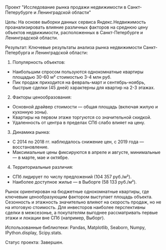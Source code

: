 Проект "Исследование рынка продажи недвижимости в Санкт-Петерубурге и Ленинградской области"

Цель:
На основе выборки данных сервиса Яндекс.Недвижимость проанализировать влияние различных факторов на среднюю цену объектов недвижимости, расположенных в Санкт-Петербурге и Ленинградской области.


Результат:
Ключевые результаты анализа рынка недвижимости Санкт-Петербурга и Ленинградской области:
1. Популярность объектов:
- Наибольшим спросом пользуются однокомнатные квартиры площадью 30-60 м² стоимостью 3-4 млн руб.
- Пик продаж приходится на февраль-март и сентябрь-ноябрь, быстрые сделки (45 дней) характерны для квартир на 2-3 этажах.
2. Факторы ценообразования:
- Основной драйвер стоимости — общая площадь (включая жилую и кухонную зоны).
- Квартиры на первом этаже торгуются со значительной скидкой.
- Удаленность от центра в пределах СПб слабо влияет на цену.
3. Динамика рынка:
- С 2014 по 2018 гг. наблюдалось снижение цен, с 2019 года — восстановление.
- Максимальные цены фиксируются в апреле и августе, минимальные — в марте, мае и октябре.
4. Территориальные различия:
- СПб лидирует по числу предложений (104 357 руб./м²).
- Наиболее доступное жилье — в Выборге (58 133 руб./м²).

Рынок ориентирован на бюджетные однокомнатные квартиры, где ключевым ценообразующим фактором выступает площадь объекта. Сезонность и этажность значительно влияют на скорость продаж, но не на итоговую стоимость. Для инвесторов наиболее перспективны сделки в межсезонье, а покупателям выгоднее рассматривать первые этажи и локации вне СПб (например, Выборг).

Использованные библиотеки:
Pandas, Matplotlib, Seaborn, Numpy, IPython.display, Scipy.stats.

Статус проекта:
Завершен.